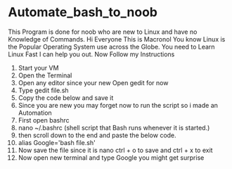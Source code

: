 # Automate_bash_to_noob
This Program is done for noob who are new to Linux and have no Knowledge of Commands.
Hi Everyone This is Macronol
You know Linux is the Popular Operating System use across the Globe. You need to Learn Linux Fast I can help you out.
Now Follow my Instructions 

1. Start your VM
2. Open the Terminal
3. Open any editor since your new Open gedit for now
4. Type gedit file.sh
5. Copy the code below and save it
6. Since you are new you may forget now to run the script so i made an Automation
7. First open bashrc
8. nano ~/.bashrc (shell script that Bash runs whenever it is started.)
9. then scroll down to the end and paste the below code.
10. alias Google='bash file.sh'
11. Now save the file since it is nano ctrl +  o to save and ctrl + x to exit
12. Now open new terminal and type Google you might get surprise
